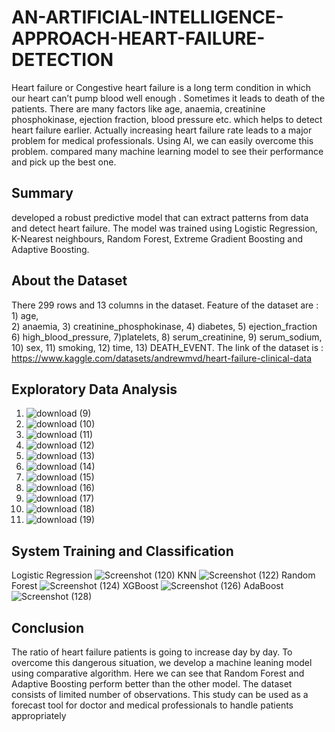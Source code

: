 # AN-ARTIFICIAL-INTELLIGENCE-APPROACH-HEART-FAILURE-DETECTION
Heart failure or Congestive heart failure is a long term condition in which our heart can’t pump 
blood well enough . Sometimes it leads to death of the patients. There are many factors like age,
anaemia, creatinine phosphokinase, ejection fraction, blood pressure etc. which helps to detect
heart failure earlier. Actually increasing heart failure rate leads to a major problem for medical
professionals. Using AI, we can easily overcome this problem. compared many machine learning model
to see their performance and pick up the best one.
## Summary
developed a robust predictive model that can extract patterns from data and detect
heart failure. The model was trained using Logistic Regression, K-Nearest neighbours, 
Random Forest, Extreme Gradient Boosting and Adaptive Boosting.
## About the Dataset
There 299 rows and 13 columns in the dataset. Feature of the dataset are : 1) age,	
2) anaemia,	3) creatinine_phosphokinase,	4) diabetes,	5) ejection_fraction	
6) high_blood_pressure,	7)platelets,	8) serum_creatinine,	9) serum_sodium,
10) sex,	11) smoking,	12) time,	13) DEATH_EVENT.
The link of the dataset is : https://www.kaggle.com/datasets/andrewmvd/heart-failure-clinical-data
## Exploratory Data Analysis
1. ![download (9)](https://github.com/ShyamashreeGhorai1/AN-ARTIFICIAL-INTELLIGENCE-APPROACH-HEART-FAILURE-DETECTION/assets/131132617/fa2410a7-dc5f-48a5-a5b2-a7bc8461b365)
2. ![download (10)](https://github.com/ShyamashreeGhorai1/AN-ARTIFICIAL-INTELLIGENCE-APPROACH-HEART-FAILURE-DETECTION/assets/131132617/27d56d10-764a-4b57-af79-df33c6d3fac7)
3. ![download (11)](https://github.com/ShyamashreeGhorai1/AN-ARTIFICIAL-INTELLIGENCE-APPROACH-HEART-FAILURE-DETECTION/assets/131132617/2b4857e8-6a2a-40d6-b5bf-27e3c371929d)
4. ![download (12)](https://github.com/ShyamashreeGhorai1/AN-ARTIFICIAL-INTELLIGENCE-APPROACH-HEART-FAILURE-DETECTION/assets/131132617/f09ebc02-60b6-48a7-b6be-86535918baec)
5. ![download (13)](https://github.com/ShyamashreeGhorai1/AN-ARTIFICIAL-INTELLIGENCE-APPROACH-HEART-FAILURE-DETECTION/assets/131132617/92855d9e-d42d-45e2-96e1-f96ea9f192f2)
6. ![download (14)](https://github.com/ShyamashreeGhorai1/AN-ARTIFICIAL-INTELLIGENCE-APPROACH-HEART-FAILURE-DETECTION/assets/131132617/246f1f7b-05b8-4ff0-bbd9-852f918f96a7)
7. ![download (15)](https://github.com/ShyamashreeGhorai1/AN-ARTIFICIAL-INTELLIGENCE-APPROACH-HEART-FAILURE-DETECTION/assets/131132617/469e365e-18cf-419a-b0b9-cc7b2aa3e5e9)
8. ![download (16)](https://github.com/ShyamashreeGhorai1/AN-ARTIFICIAL-INTELLIGENCE-APPROACH-HEART-FAILURE-DETECTION/assets/131132617/1aad4fa7-f977-45d2-a941-d6f6efc690f8)
9. ![download (17)](https://github.com/ShyamashreeGhorai1/AN-ARTIFICIAL-INTELLIGENCE-APPROACH-HEART-FAILURE-DETECTION/assets/131132617/16f95bae-a39a-4e97-835f-1a42203d24b8)
10. ![download (18)](https://github.com/ShyamashreeGhorai1/AN-ARTIFICIAL-INTELLIGENCE-APPROACH-HEART-FAILURE-DETECTION/assets/131132617/383c3eab-a3eb-4cd9-a721-7e956e3d1f4c)
11. ![download (19)](https://github.com/ShyamashreeGhorai1/AN-ARTIFICIAL-INTELLIGENCE-APPROACH-HEART-FAILURE-DETECTION/assets/131132617/331229d5-de49-4ee4-8eec-08ad3650e93a)
## System Training and Classification
Logistic Regression
![Screenshot (120)](https://github.com/ShyamashreeGhorai1/AN-ARTIFICIAL-INTELLIGENCE-APPROACH-HEART-FAILURE-DETECTION/assets/131132617/bfe004cb-45f4-40bb-accd-d2d62e0490b0)
KNN
![Screenshot (122)](https://github.com/ShyamashreeGhorai1/AN-ARTIFICIAL-INTELLIGENCE-APPROACH-HEART-FAILURE-DETECTION/assets/131132617/dd3056cb-c4b1-4ade-b0d0-6dfe8742917e)
Random Forest
![Screenshot (124)](https://github.com/ShyamashreeGhorai1/AN-ARTIFICIAL-INTELLIGENCE-APPROACH-HEART-FAILURE-DETECTION/assets/131132617/2a460d3f-0e6d-413a-824e-cfc58ad71daa)
XGBoost
![Screenshot (126)](https://github.com/ShyamashreeGhorai1/AN-ARTIFICIAL-INTELLIGENCE-APPROACH-HEART-FAILURE-DETECTION/assets/131132617/d39b8cd7-8833-4b4e-a9ab-96c91c0c8f5e)
AdaBoost
![Screenshot (128)](https://github.com/ShyamashreeGhorai1/AN-ARTIFICIAL-INTELLIGENCE-APPROACH-HEART-FAILURE-DETECTION/assets/131132617/b550e72e-68f2-4b00-babe-6865c64088a1)
## Conclusion
The ratio of heart failure patients is going to increase day by day. To overcome this dangerous 
situation, we develop a machine leaning model using comparative algorithm. Here we can see that 
Random Forest and Adaptive Boosting perform better than the other model. The dataset consists of
limited number of observations. This study can be used as a forecast tool for doctor and medical 
professionals to handle patients appropriately

